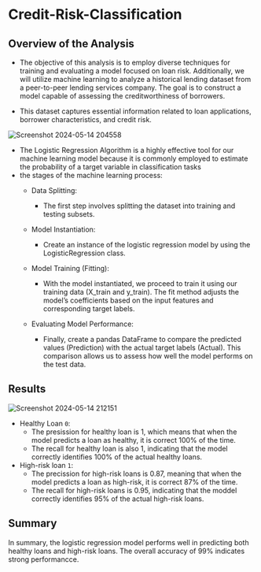 # Credit-Risk-Classification

## Overview of the Analysis
* The objective of this analysis is to employ diverse techniques for training and evaluating a model focused on loan risk. Additionally, we will utilize machine learning to analyze a historical lending dataset from a peer-to-peer lending services company. The goal is to construct a model capable of assessing the creditworthiness of borrowers.

* This dataset captures essential information related to loan applications, borrower characteristics, and credit risk.

![Screenshot 2024-05-14 204558](https://github.com/Seif-Ma/credit-risk-classification/assets/152819459/f383823e-8f5a-4bc6-9d11-4b98249fc85a)

* The Logistic Regression Algorithm is a highly effective tool for our machine learning model because it is commonly employed to estimate the probability of a target variable in classification tasks
* the stages of the machine learning process:
    * Data Splitting:
      -  The first step involves splitting the dataset into training and testing subsets.
     
    * Model Instantiation:
      -  Create an instance of the logistic regression model by using the LogisticRegression class.
    * Model Training (Fitting):
      -  With the model instantiated, we proceed to train it using our training data (X_train and y_train). The fit method adjusts the model’s coefficients based on the input features and corresponding target labels.
    * Evaluating Model Performance:
      -  Finally, create a pandas DataFrame to compare the predicted values (Prediction) with the actual target labels (Actual). This comparison allows us to assess how well the model performs on the test data.

## Results
![Screenshot 2024-05-14 212151](https://github.com/Seif-Ma/credit-risk-classification/assets/152819459/af8d1caa-1138-4e39-8330-ca90dbd904d5)  
* Healthy Loan `0`:
    - The presission for healthy loan is 1, which means that when the model predicts a loan as healthy, it is correct 100% of the time.
    - The recall for healthy loan is also 1, indicating that the model correctly identifies 100% of the actual healthy loans.
* High-risk loan `1`:
    - The precission for high-risk loans is 0.87, meaning that when the model predicts a loan as high-risk, it is correct 87% of the time.
    - The recall for high-risk loans is 0.95, indicating that the moddel correctly identifies 95% of the actual high-risk loans.

## Summary
In summary, the logistic regression model performs well in predicting both healthy loans and high-risk loans. The overall accuracy of 99% indicates strong performancce.
